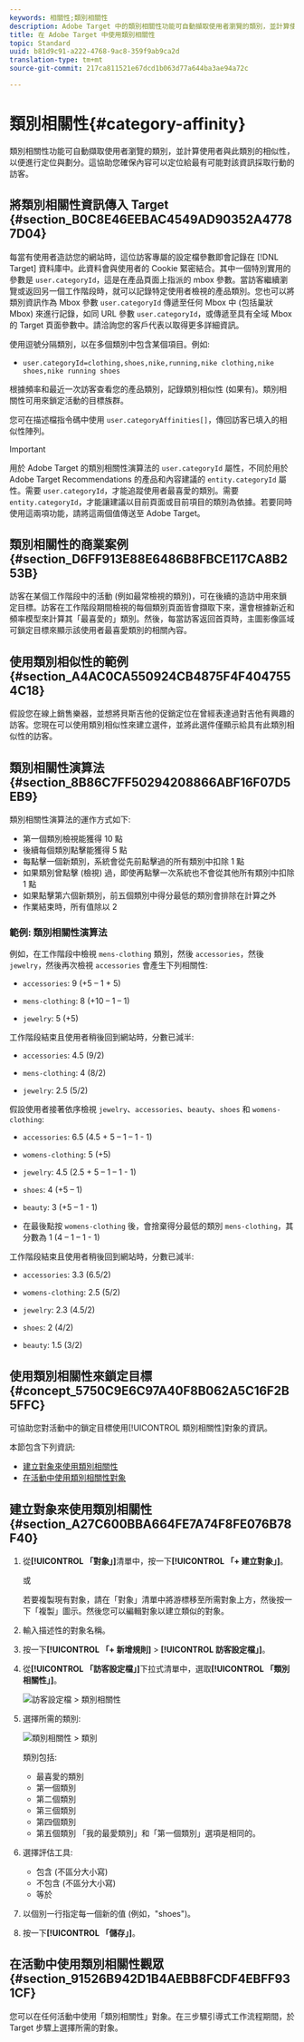 ```yaml
---
keywords: 相關性;類別相關性
description: Adobe Target 中的類別相關性功能可自動擷取使用者瀏覽的類別，並計算使用者與此類別的相似性，以便進行定位與劃分。這協助您確保內容可以定位給最有可能對該資訊採取行動的訪客。
title: 在 Adobe Target 中使用類別相關性
topic: Standard
uuid: b81d9c91-a222-4768-9ac8-359f9ab9ca2d
translation-type: tm+mt
source-git-commit: 217ca811521e67dcd1b063d77a644ba3ae94a72c

---
```



# 類別相關性{#category-affinity}

類別相關性功能可自動擷取使用者瀏覽的類別，並計算使用者與此類別的相似性，以便進行定位與劃分。這協助您確保內容可以定位給最有可能對該資訊採取行動的訪客。

## 將類別相關性資訊傳入 Target {#section_B0C8E46EEBAC4549AD90352A47787D04}

每當有使用者造訪您的網站時，這位訪客專屬的設定檔參數即會記錄在 [!DNL Target] 資料庫中。此資料會與使用者的 Cookie 緊密結合。其中一個特別實用的參數是 `user.categoryId`，這是在產品頁面上指派的 mbox 參數。當訪客繼續瀏覽或返回另一個工作階段時，就可以記錄特定使用者檢視的產品類別。您也可以將類別資訊作為 Mbox 參數 `user.categoryId` 傳遞至任何 Mbox 中 (包括巢狀 Mbox) 來進行記錄，如同 URL 參數 `user.categoryId`，或傳遞至具有全域 Mbox 的 Target 頁面參數中。請洽詢您的客戶代表以取得更多詳細資訊。

使用逗號分隔類別，以在多個類別中包含某個項目。例如:

* `user.categoryId=clothing,shoes,nike,running,nike clothing,nike shoes,nike running shoes`

根據頻率和最近一次訪客查看您的產品類別，記錄類別相似性 (如果有)。類別相關性可用來鎖定活動的目標族群。

您可在描述檔指令碼中使用 `user.categoryAffinities[]`，傳回訪客已填入的相似性陣列。

>[!IMPORTANT]
>
>用於 Adobe Target 的類別相關性演算法的 `user.categoryId` 屬性，不同於用於 Adobe Target Recommendations 的產品和內容建議的 `entity.categoryId` 屬性。需要 `user.categoryId`，才能追蹤使用者最喜愛的類別。需要 `entity.categoryId`，才能讓建議以目前頁面或目前項目的類別為依據。若要同時使用這兩項功能，請將這兩個值傳送至 Adobe Target。

## 類別相關性的商業案例 {#section_D6FF913E88E6486B8FBCE117CA8B253B}

訪客在某個工作階段中的活動 (例如最常檢視的類別)，可在後續的造訪中用來鎖定目標。訪客在工作階段期間檢視的每個類別頁面皆會擷取下來，還會根據新近和頻率模型來計算其「最喜愛的」類別。然後，每當訪客返回首頁時，主圖影像區域可鎖定目標來顯示該使用者最喜愛類別的相關內容。

## 使用類別相似性的範例 {#section_A4AC0CA550924CB4875F4F4047554C18}

假設您在線上銷售樂器，並想將貝斯吉他的促銷定位在曾經表達過對吉他有興趣的訪客。您現在可以使用類別相似性來建立選件，並將此選件僅顯示給具有此類別相似性的訪客。

## 類別相關性演算法 {#section_8B86C7FF50294208866ABF16F07D5EB9}

類別相關性演算法的運作方式如下:

* 第一個類別檢視能獲得 10 點
* 後續每個類別點擊能獲得 5 點
* 每點擊一個新類別，系統會從先前點擊過的所有類別中扣除 1 點
* 如果類別曾點擊 (檢視) 過，即使再點擊一次系統也不會從其他所有類別中扣除 1 點
* 如果點擊第六個新類別，前五個類別中得分最低的類別會排除在計算之外
* 作業結束時，所有值除以 2

### 範例: 類別相關性演算法

例如，在工作階段中檢視 `mens-clothing` 類別，然後 `accessories`，然後 `jewelry`，然後再次檢視 `accessories` 會產生下列相關性:

* `accessories`: 9 (+5 – 1 + 5)

* `mens-clothing`: 8 (+10 – 1 – 1)

* `jewelry`: 5 (+5)

工作階段結束且使用者稍後回到網站時，分數已減半:

* `accessories`: 4.5 (9/2)

* `mens-clothing`: 4 (8/2)

* `jewelry`: 2.5 (5/2)

假設使用者接著依序檢視 `jewelry`、`accessories`、`beauty`、`shoes` 和 `womens-clothing`:

* `accessories`: 6.5 (4.5 + 5 – 1 – 1 - 1)

* `womens-clothing`: 5 (+5)

* `jewelry`: 4.5 (2.5 + 5 – 1 – 1 - 1)

* `shoes`: 4 (+5 – 1)

* `beauty`: 3 (+5 – 1 - 1)

* 在最後點按 `womens-clothing` 後，會捨棄得分最低的類別 `mens-clothing`，其分數為 1 (4 – 1 – 1 - 1)

工作階段結束且使用者稍後回到網站時，分數已減半:

* `accessories`: 3.3 (6.5/2)

* `womens-clothing`: 2.5 (5/2)

* `jewelry`: 2.3 (4.5/2)

* `shoes`: 2 (4/2)

* `beauty`: 1.5 (3/2)

## 使用類別相關性來鎖定目標 {#concept_5750C9E6C97A40F8B062A5C16F2B5FFC}

可協助您對活動中的鎖定目標使用[!UICONTROL 類別相關性]對象的資訊。

本節包含下列資訊:

* [建立對象來使用類別相關性](../../c-target/c-visitor-profile/category-affinity.md#section_A27C600BBA664FE7A74F8FE076B78F40)
* [在活動中使用類別相關性對象](../../c-target/c-visitor-profile/category-affinity.md#section_91526B942D1B4AEBB8FCDF4EBFF931CF)

## 建立對象來使用類別相關性 {#section_A27C600BBA664FE7A74F8FE076B78F40}

1. 從&#x200B;**[!UICONTROL 「對象」]**&#x200B;清單中，按一下&#x200B;**[!UICONTROL 「+ 建立對象」]**。

   或

   若要複製現有對象，請在「對象」清單中將游標移至所需對象上方，然後按一下「複製」圖示。然後您可以編輯對象以建立類似的對象。

1. 輸入描述性的對象名稱。
1. 按一下&#x200B;**[!UICONTROL 「+ 新增規則]** &gt; **[!UICONTROL 訪客設定檔」]**。
1. 從&#x200B;**[!UICONTROL 「訪客設定檔」]**&#x200B;下拉式清單中，選取&#x200B;**[!UICONTROL 「類別相關性」]**。

   ![訪客設定檔 &gt; 類別相關性](assets/affinity.png)

1. 選擇所需的類別:

   ![類別相關性 &gt; 類別](/help/c-target/c-visitor-profile/assets/affinity-category.png)

   類別包括:

   * 最喜愛的類別
   * 第一個類別
   * 第二個類別
   * 第三個類別
   * 第四個類別
   * 第五個類別
   「我的最愛類別」和「第一個類別」選項是相同的。

1. 選擇評估工具:

   * 包含 (不區分大小寫)
   * 不包含 (不區分大小寫)
   * 等於

1. 以個別一行指定每一個新的值 (例如，"shoes")。
1. 按一下&#x200B;**[!UICONTROL 「儲存」]**。

## 在活動中使用類別相關性觀眾 {#section_91526B942D1B4AEBB8FCDF4EBFF931CF}

您可以在任何活動中使用「類別相關性」對象。在三步驟引導式工作流程期間，於 Target 步驟上選擇所需的對象。

